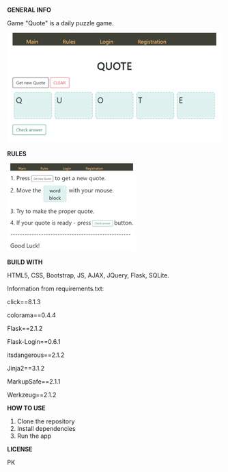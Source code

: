 **GENERAL INFO**

Game &quot;Quote&quot; is a daily puzzle game.

![](/image/Picture1.png)

**RULES**

![](/image/Picture2.png)

**BUILD WITH**

HTML5, CSS, Bootstrap, JS, AJAX, JQuery, Flask, SQLite.

Information from requirements.txt:

click==8.1.3

colorama==0.4.4

Flask==2.1.2

Flask-Login==0.6.1

itsdangerous==2.1.2

Jinja2==3.1.2

MarkupSafe==2.1.1

Werkzeug==2.1.2

**HOW TO USE**

1. Clone the repository
2. Install dependencies
3. Run the app

**LICENSE**

PK
